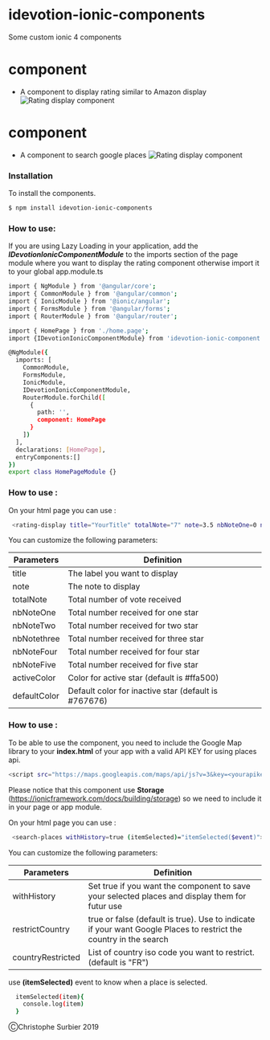 # idevotion-ionic-components

Some custom ionic 4 components

# <rating-display> component

  - A component to display rating similar to Amazon display
 ![Rating display component](https://www.idevotion.fr/images/ratingDisplayComponent.png)
# <search-places> component

  - A component to search google places 
 ![Rating display component](https://www.idevotion.fr/images/searchGooglePlaces.gif)
 
### Installation

To install the components.

```sh
$ npm install idevotion-ionic-components
```
### How to use:
If you are using Lazy Loading in your application, add the ***IDevotionIonicComponentModule***  to the imports section of the page module where you want to display the rating component otherwise import it to your global app.module.ts

```sh
import { NgModule } from '@angular/core';
import { CommonModule } from '@angular/common';
import { IonicModule } from '@ionic/angular';
import { FormsModule } from '@angular/forms';
import { RouterModule } from '@angular/router';

import { HomePage } from './home.page';
import {IDevotionIonicComponentModule} from 'idevotion-ionic-component'

@NgModule({
  imports: [
    CommonModule,
    FormsModule,
    IonicModule,
    IDevotionIonicComponentModule,
    RouterModule.forChild([
      {
        path: '',
        component: HomePage
      }
    ])
  ],
  declarations: [HomePage],
  entryComponents:[]
})
export class HomePageModule {}
```

### How to use <rating-display>:
On your html page you can use :
```sh
 <rating-display title="YourTitle" totalNote="7" note=3.5 nbNoteOne=0 nbNoteTwo=1 nbNoteThree=3 nbNoteFour=1 nbNote5=2></rating-display>
```
You can customize the following parameters:


| Parameters | Definition |
| ------ | ------ |
| title | The label you want to display |
| note | The note to display |
| totalNote | Total number of vote received |
| nbNoteOne | Total number received for one star  |
| nbNoteTwo | Total number received for two star  |
| nbNotethree | Total number received for three star  |
| nbNoteFour | Total number received for four star  |
| nbNoteFive | Total number received for five star  |
| activeColor | Color for active star (default is #ffa500)  |
| defaultColor | Default color for inactive star (default is #767676)  |


### How to use <search-places>:

To be able to use the component, you need to include the Google Map library to your **index.html** of your app with a valid API KEY for using places api.

```sh
<script src="https://maps.googleapis.com/maps/api/js?v=3&key=<yourapikey>&libraries=places"></script>
```

Please notice that this component use **Storage** (https://ionicframework.com/docs/building/storage) so we need to include it in your page or app module.

On your html page you can use :
```sh
 <search-places withHistory=true (itemSelected)="itemSelected($event)"></search-places>
```
You can customize the following parameters:


| Parameters | Definition |
| ------ | ------ |
| withHistory | Set true if you want the component to save your selected places and display them for futur use |
| restrictCountry | true or false (default is true). Use to indicate if your want Google Places to restrict the country in the search |
| countryRestricted | List of country iso code you want to restrict. (default is "FR") |

use **(itemSelected)** event to know when a place is selected.

```sh
  itemSelected(item){
    console.log(item)
  }
 ```
 
 
ⒸChristophe Surbier 2019

